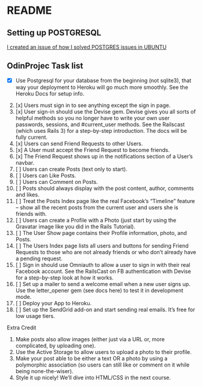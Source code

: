 # README

## Setting up POSTGRESQL

[I created an issue of how I solved POSTGRES issues in UBUNTU](https://github.com/ParamagicDev/odin-facebook/issues/1)

## OdinProjec Task list


- [x] Use Postgresql for your database from the beginning (not sqlite3), that way your deployment to Heroku will go much more smoothly. See the Heroku Docs for setup info.
2. [x] Users must sign in to see anything except the sign in page.
3. [x] User sign-in should use the Devise gem. Devise gives you all sorts of helpful methods so you no longer have to write your own user passwords, sessions, and #current_user methods. See the Railscast (which uses Rails 3) for a step-by-step introduction. The docs will be fully current.
3. [x] Users can send Friend Requests to other Users.
4. [x] A User must accept the Friend Request to become friends.
5. [x] The Friend Request shows up in the notifications section of a User’s navbar.
6. [ ] Users can create Posts (text only to start).
7. [ ] Users can Like Posts.
8. [ ] Users can Comment on Posts.
9. [ ] Posts should always display with the post content, author, comments and likes.
10. [ ]  Treat the Posts Index page like the real Facebook’s “Timeline” feature – show all the recent posts from the current user and users she is friends with.
11. [ ]  Users can create a Profile with a Photo (just start by using the Gravatar image like you did in the Rails Tutorial).
12. [ ]  The User Show page contains their Profile information, photo, and Posts.
13. [ ]  The Users Index page lists all users and buttons for sending Friend Requests to those who are not already friends or who don’t already have a pending request.
14. [ ]  Sign in should use Omniauth to allow a user to sign in with their real Facebook account. See the RailsCast on FB authentication with Devise for a step-by-step look at how it works.
15. [ ]  Set up a mailer to send a welcome email when a new user signs up. Use the letter_opener gem (see docs here) to test it in development mode.
16. [ ]  Deploy your App to Heroku.
17. [ ]  Set up the SendGrid add-on and start sending real emails. It’s free for low usage tiers.

Extra Credit

1. Make posts also allow images (either just via a URL or, more complicated, by uploading one).
2. Use the Active Storage to allow users to upload a photo to their profile.
3. Make your post able to be either a text OR a photo by using a polymorphic association (so users can still like or comment on it while being none-the-wiser).
4. Style it up nicely! We’ll dive into HTML/CSS in the next course.

